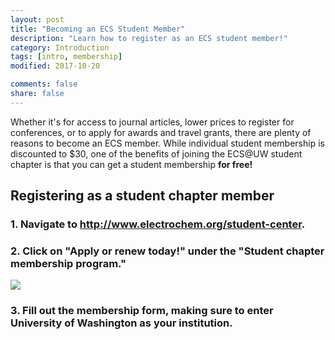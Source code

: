 ```yaml
---
layout: post
title: "Becoming an ECS Student Member"
description: "Learn how to register as an ECS student member!"
category: Introduction
tags: [intro, membership]
modified: 2017-10-20

comments: false
share: false
---
```


Whether it's for access to journal articles, lower prices to register for conferences, or to apply for awards and travel grants, there are plenty of reasons to become an ECS member.
While individual student membership is discounted to $30, one of the benefits of joining the ECS@UW student chapter is that you can get a student membership **for free!**

## Registering as a student chapter member

### 1. Navigate to http://www.electrochem.org/student-center.

### 2. Click on "Apply or renew today!" under the "Student chapter membership program."
<img src="{{ site.url }}/images/tutorials/student-membership.jpg" />

### 3. Fill out the membership form, making sure to enter University of Washington as your institution.
